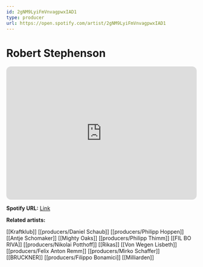 ```yaml
---
id: 2gNM9LyiFmVnvagpwxIAD1
type: producer
url: https://open.spotify.com/artist/2gNM9LyiFmVnvagpwxIAD1
---
```

# Robert Stephenson

<iframe style="border-radius:12px" src="https://open.spotify.com/embed/artist/2gNM9LyiFmVnvagpwxIAD1" width="100%" height="352" frameBorder="0" allowfullscreen="" allow="autoplay; clipboard-write; encrypted-media; fullscreen; picture-in-picture" loading="lazy"></iframe>

**Spotify URL:** [Link](https://open.spotify.com/artist/2gNM9LyiFmVnvagpwxIAD1)

**Related artists:**

[[Kraftklub]]
[[producers/Daniel Schaub]]
[[producers/Philipp Hoppen]]
[[Antje Schomaker]]
[[Mighty Oaks]]
[[producers/Philipp Thimm]]
[[FIL BO RIVA]]
[[producers/Nikolai Potthoff]]
[[Rikas]]
[[Von Wegen Lisbeth]]
[[producers/Felix Anton Remm]]
[[producers/Mirko Schaffer]]
[[BRUCKNER]]
[[producers/Filippo Bonamici]]
[[Milliarden]]

